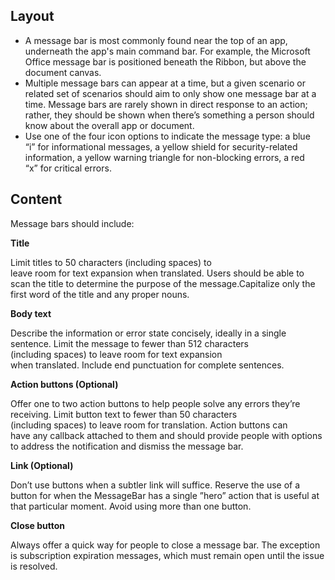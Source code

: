 ## Layout

- A message bar is most commonly found near the top of an app, underneath the app's main command bar. For example, the Microsoft Office message bar is positioned beneath the Ribbon, but above the document canvas. 
- Multiple message bars can appear at a time, but a given scenario or related set of scenarios should aim to only show one message bar at a time. Message bars are rarely shown in direct response to an action; rather, they should be shown when there’s something a person should know about the overall app or document.
- Use one of the four icon options to indicate the message type: a blue “i” for informational messages, a yellow shield for security-related information, a yellow warning triangle for non-blocking errors, a red “x” for critical errors. 

## Content

Message bars should include: 

<b>Title</b>

Limit titles to 50 characters (including spaces) to leave room for text expansion when translated. Users should be able to scan the title to determine the purpose of the message.Capitalize only the first word of the title and any proper nouns. 

<b>Body text</b>

Describe the information or error state concisely, ideally in a single sentence. Limit the message to fewer than 512 characters (including spaces) to leave room for text expansion when translated. Include end punctuation for complete sentences. 

<b>Action buttons (Optional)</b>

Offer one to two action buttons to help people solve any errors they’re receiving. Limit button text to fewer than 50 characters (including spaces) to leave room for translation. Action buttons can have any callback attached to them and should provide people with options to address the notification and dismiss the message bar.   

<b>Link (Optional)</b> 

Don’t use buttons when a subtler link will suffice. Reserve the use of a button for when the MessageBar has a single ”hero” action that is useful at that particular moment. Avoid using more than one button. 

<b>Close button</b>

Always offer a quick way for people to close a message bar. The exception is subscription expiration messages, which must remain open until the issue is resolved. 
